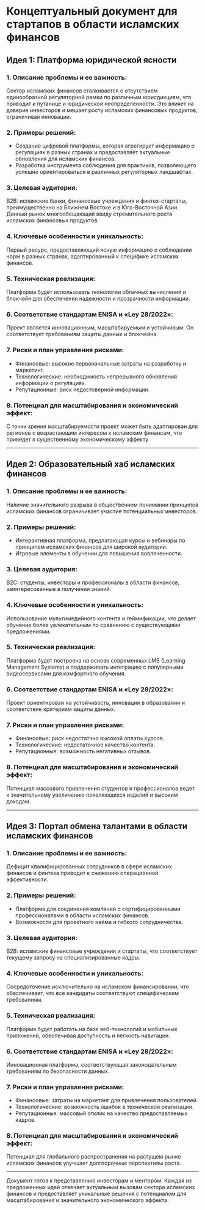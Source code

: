 # Концептуальный документ для стартапов в области исламских финансов 

## Идея 1: Платформа юридической ясности 

### 1. Описание проблемы и ее важность: 
Сектор исламских финансов сталкивается с отсутствием единообразной регуляторной рамки по различным юрисдикциям, что приводит к путанице и юридической неопределенности. Это влияет на доверие инвесторов и мешает росту исламских финансовых продуктов, ограничивая инновации.

### 2. Примеры решений: 
- Создание цифровой платформы, которая агрегирует информацию о регуляциях в разных странах и предоставляет актуальные обновления для исламских финансов.
- Разработка инструмента соблюдения для практиков, позволяющего успешно ориентироваться в различных регуляторных ландшафтах.

### 3. Целевая аудитория: 
B2B: исламские банки, финансовые учреждения и финтех-стартапы, преимущественно на Ближнем Востоке и в Юго-Восточной Азии. Данный рынок многообещающий ввиду стремительного роста исламских финансовых продуктов.

### 4. Ключевые особенности и уникальность: 
Первый ресурс, предоставляющий ясную информацию о соблюдении норм в разных странах, адаптированный к специфике исламских финансов. 

### 5. Техническая реализация: 
Платформа будет использовать технологии облачных вычислений и блокчейн для обеспечения надежности и прозрачности информации.

### 6. Соответствие стандартам ENISA и «Ley 28/2022»: 
Проект является инновационным, масштабируемым и устойчивым. Он соответствует требованиям защиты данных и блокчейна.

### 7. Риски и план управления рисками: 
- Финансовые: высокие первоначальные затраты на разработку и маркетинг.
- Технологические: необходимость непрерывного обновления информации о регуляциях.
- Репутационные: риск недостоверной информации.

### 8. Потенциал для масштабирования и экономический эффект: 
С точки зрения масштабируемости проект может быть адаптирован для регионов с возрастающим интересом к исламским финансам, что приведет к существенному экономическому эффекту.

---

## Идея 2: Образовательный хаб исламских финансов 

### 1. Описание проблемы и ее важность: 
Наличие значительного разрыва в общественном понимании принципов исламских финансов ограничивает участие потенциальных инвесторов.

### 2. Примеры решений: 
- Интерактивная платформа, предлагающая курсы и вебинары по принципам исламских финансов для широкой аудитории.
- Игровые элементы в обучении для повышения вовлеченности.

### 3. Целевая аудитория: 
B2C: студенты, инвесторы и профессионалы в области финансов, заинтересованные в получении знаний.

### 4. Ключевые особенности и уникальность: 
Использование мультимедийного контента и геймификации, что делает обучение более увлекательным по сравнению с существующими предложениями.

### 5. Техническая реализация: 
Платформа будет построена на основе современных LMS (Learning Management Systems) и поддерживать интеграцию с популярными видеосервисами для комфортного обучения.

### 6. Соответствие стандартам ENISA и «Ley 28/2022»: 
Проект ориентирован на устойчивость, инновации в образовании и соответствие критериям защиты данных.

### 7. Риски и план управления рисками: 
- Финансовые: риск недостатчно высокой оплаты курсов.
- Технологические: недостаточное качество контента.
- Репутационные: возможность негативных отзывов.

### 8. Потенциал для масштабирования и экономический эффект: 
Потенциал массового привлечения студентов и профессионалов ведет к значительному увеличению появляющихся изделий и высоким доходам.

---

## Идея 3: Портал обмена талантами в области исламских финансов 

### 1. Описание проблемы и ее важность: 
Дефицит квалифицированных сотрудников в сфере исламских финансов и финтеха приводит к снижению операционной эффективности.

### 2. Примеры решений: 
- Платформа для соединения компаний с сертифицированными профессионалами в области исламских финансов. 
- Возможности для проектного найма и гибкого сотрудничества.

### 3. Целевая аудитория: 
B2B: исламские финансовые учреждения и стартапы, что соответствует текущему запросу на специализированные кадры.

### 4. Ключевые особенности и уникальность: 
Сосредоточение исключительно на исламском финансировании, что обеспечивает, что все кандидаты соответствуют специфическим требованиям.

### 5. Техническая реализация: 
Платформа будет работать на базе веб-технологий и мобильных приложений, обеспечивая доступность и легкость навигации.

### 6. Соответствие стандартам ENISA и «Ley 28/2022»: 
Инновационная платформа, соответствующая законодательным требованиям по безопасности данных.

### 7. Риски и план управления рисками: 
- Финансовые: затраты на маркетинг для привлечения пользователей.
- Технологические: возможность ошибок в технической реализации.
- Репутационные: массовый отклик на качество предоставляемых кадров.

### 8. Потенциал для масштабирования и экономический эффект: 
Потенциал для глобального распространения на растущем рынке исламских финансов улучшает долгосрочные перспективы роста.

---

Документ готов к представлению инвесторам и ментором. Каждая из предложенных идей отвечает актуальным вызовам сектора исламских финансов и предоставляет уникальные решения с потенциалом для масштабирования и значительного экономического эффекта.